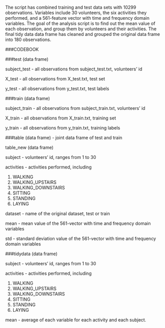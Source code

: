 The script has combined training and test data sets with 10299 observations. Variables include 30 volunteers, the six activities they performed, and a 561-feature vector with time and frequency domain variables. The goal of the analysis script is to find out the mean value of each observation, and group them by volunteers and their activities. The final tidy data data frame has cleaned and grouped the original data frame into 180 observations.

###CODEBOOK

###test (data frame)

  subject_test  -  all observations from subject_test.txt, volunteers’ id

  X_test  -  all observations from X_test.txt, test set

  y_test  -  all observations from y_test.txt, test labels

###train (data frame)

  subject_train  -  all observations from subject_train.txt, volunteers’ id

  X_train  -  all observations from X_train.txt, training set

  y_train  -  all observations from y_train.txt, training labels

###table (data frame) - joint data frame of test and train

  table_new (data frame)

  subject - volunteers’ id, ranges from 1 to 30

  activities - activities performed, including

  1. WALKING
  2. WALKING_UPSTAIRS
  3. WALKING_DOWNSTAIRS
  4. SITTING
  5. STANDING
  6. LAYING

dataset - name of the original dataset, test or train

mean - mean value of the 561-vector with time and frequency domain variables

std - standard deviation value of the 561-vector with time and frequency domain variables

###tidydata (data frame)

  subject - volunteers’ id, ranges from 1 to 30

  activities - activities performed, including

  1. WALKING
  2. WALKING_UPSTAIRS
  3. WALKING_DOWNSTAIRS
  4. SITTING
  5. STANDING
  6. LAYING

  mean - average of each variable for each activity and each subject.
